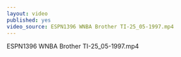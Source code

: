 ```yaml
---
layout: video
published: yes
video_source: ESPN1396 WNBA Brother TI-25_05-1997.mp4
---
```

ESPN1396 WNBA Brother TI-25_05-1997.mp4
